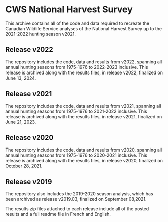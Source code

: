 # CWS National Harvest Survey

This archive contains all of the code and data required to recreate the Canadian Wildlife Service analyses of the National Harvest Survey up to the 2021-2022 hunting season v2021.

## Release v2022
The repository includes the code, data and results from v2022, spanning all annual hunting seasons from 1975-1976 to 2022-2023 inclusive. This release is archived along with the results files, in release v2022, finalized on June 13, 2024.

## Release v2021
The repository includes the code, data and results from v2021, spanning all annual hunting seasons from 1975-1976 to 2021-2022 inclusive. This release is archived along with the results files, in release v2021, finalized on June 21, 2023.

## Release v2020
The repository includes the code, data and results from v2020, spanning all annual hunting seasons from 1975-1976 to 2020-2021 inclusive. This release is archived along with the results files, in release v2020, finalized on October 28, 2021.

## Release v2019
The repository also includes the 2019-2020 season analysis, which has been archived as release v2019.03, finalized on September 08,2021.

The results zip files attached to each release include all of the posted results and a full readme file in French and English.

